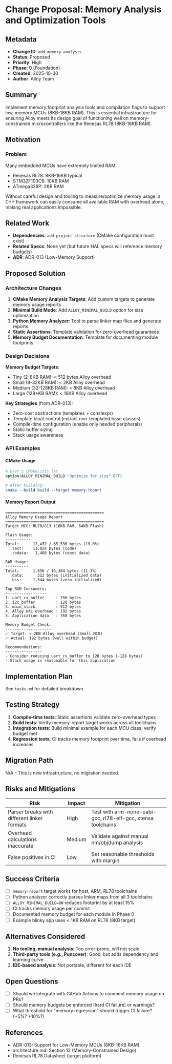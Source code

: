 # Change Proposal: Memory Analysis and Optimization Tools

## Metadata

- **Change ID**: `add-memory-analysis`
- **Status**: Proposed
- **Priority**: High
- **Phase**: 0 (Foundation)
- **Created**: 2025-10-30
- **Author**: Alloy Team

## Summary

Implement memory footprint analysis tools and compilation flags to support low-memory MCUs (8KB-16KB RAM). This is essential infrastructure for ensuring Alloy meets its design goal of functioning well on memory-constrained microcontrollers like the Renesas RL78 (8KB-16KB RAM).

## Motivation

### Problem

Many embedded MCUs have extremely limited RAM:
- Renesas RL78: 8KB-16KB typical
- STM32F103C6: 10KB RAM
- ATmega328P: 2KB RAM

Without careful design and tooling to measure/optimize memory usage, a C++ framework can easily consume all available RAM with overhead alone, making real applications impossible.

## Related Work

- **Dependencies**: `add-project-structure` (CMake configuration must exist)
- **Related Specs**: None yet (but future HAL specs will reference memory budgets)
- **ADR**: ADR-013 (Low-Memory Support)

## Proposed Solution

### Architecture Changes

1. **CMake Memory Analysis Targets**: Add custom targets to generate memory usage reports
2. **Minimal Build Mode**: Add `ALLOY_MINIMAL_BUILD` option for size optimization
3. **Python Memory Analyzer**: Tool to parse linker map files and generate reports
4. **Static Assertions**: Template validation for zero-overhead guarantees
5. **Memory Budget Documentation**: Template for documenting module footprints

### Design Decisions

**Memory Budget Targets**:
- Tiny (2-8KB RAM): < 512 bytes Alloy overhead
- Small (8-32KB RAM): < 2KB Alloy overhead
- Medium (32-128KB RAM): < 8KB Alloy overhead
- Large (128+KB RAM): < 16KB Alloy overhead

**Key Strategies** (from ADR-013):
- Zero-cost abstractions (templates + constexpr)
- Template bloat control (extract non-templated base classes)
- Compile-time configuration (enable only needed peripherals)
- Static buffer sizing
- Stack usage awareness

### API Examples

#### CMake Usage

```cmake
# User's CMakeLists.txt
option(ALLOY_MINIMAL_BUILD "Optimize for size" OFF)

# After building:
cmake --build build --target memory-report
```

#### Memory Report Output

```
===========================================
Alloy Memory Usage Report
===========================================
Target MCU: RL78/G13 (16KB RAM, 64KB Flash)

Flash Usage:
-----------
Total:      12,432 / 65,536 bytes (19.0%)
  .text:    11,024 bytes (code)
  .rodata:   1,408 bytes (const data)

RAM Usage:
----------
Total:      1,856 / 16,384 bytes (11.3%)
  .data:      512 bytes (initialized data)
  .bss:     1,344 bytes (zero-initialized)

Top RAM Consumers:
------------------
1. uart_rx_buffer     : 256 bytes
2. i2c_buffer         : 128 bytes
3. main_stack         : 512 bytes
4. Alloy HAL overhead : 192 bytes
5. Application data   : 768 bytes

Memory Budget Check:
--------------------
✅ Target: < 2KB Alloy overhead (Small MCU)
✅ Actual: 192 bytes (well within budget)

Recommendations:
----------------
- Consider reducing uart_rx_buffer to 128 bytes (-128 bytes)
- Stack usage is reasonable for this application
```

## Implementation Plan

See `tasks.md` for detailed breakdown.

## Testing Strategy

1. **Compile-time tests**: Static assertions validate zero-overhead types
2. **Build tests**: Verify memory-report target works across all toolchains
3. **Integration tests**: Build minimal example for each MCU class, verify budget met
4. **Regression tests**: CI tracks memory footprint over time, fails if overhead increases

## Migration Path

N/A - This is new infrastructure, no migration needed.

## Risks and Mitigations

| Risk | Impact | Mitigation |
|------|--------|------------|
| Parser breaks with different linker formats | High | Test with arm-none-eabi-gcc, rl78-elf-gcc, xtensa toolchains |
| Overhead calculations inaccurate | Medium | Validate against manual nm/objdump analysis |
| False positives in CI | Low | Set reasonable thresholds with margin |

## Success Criteria

- [ ] `memory-report` target works for host, ARM, RL78 toolchains
- [ ] Python analyzer correctly parses linker maps from all 3 toolchains
- [ ] `ALLOY_MINIMAL_BUILD=ON` reduces footprint by at least 15%
- [ ] CI tracks memory usage per commit
- [ ] Documented memory budget for each module in Phase 0
- [ ] Example blinky app uses < 1KB RAM on RL78 (8KB target)

## Alternatives Considered

1. **No tooling, manual analysis**: Too error-prone, will not scale
2. **Third-party tools (e.g., Puncover)**: Good, but adds dependency and learning curve
3. **IDE-based analysis**: Not portable, different for each IDE

## Open Questions

- [ ] Should we integrate with GitHub Actions to comment memory usage on PRs?
- [ ] Should memory budgets be enforced (hard CI failure) or warnings?
- [ ] What threshold for "memory regression" should trigger CI failure? (+5%? +10%?)

## References

- ADR-013: Support for Low-Memory MCUs (8KB-16KB RAM)
- architecture.md: Section 12 (Memory-Constrained Design)
- Renesas RL78 Datasheet (target platform)
